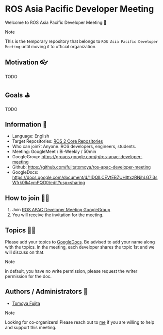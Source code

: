 # ROS Asia Pacific Developer Meeting

Welcome to ROS Asia Pacific Developer Meeting 👋

> [!NOTE]
> This is the temporary repository that belongs to `ROS Asia Pacific Developer Meeting` until moving it to official organization.

## Motivation 👓

TODO

## Goals ⛳

TODO

## Information 📌

- Language: English
- Target Repositories: [ROS 2 Core Repositories](https://github.com/ros2/ros2)
- Who can join?: Anyone. ROS developers, engineers, students.
- Meeting: GoogleMeet / Bi-Weekly / 50min
- GoogleGroup: https://groups.google.com/g/ros-apac-developer-meeting
- Github: https://github.com/fujitatomoya/ros-apac-developer-meeting
- GoogleDocs: https://docs.google.com/document/d/1IDQILCEVtEBZUHlttxzRNjhLG7i3sWfrk0Ik4ymPQO0/edit?usp=sharing

## How to join 🙋‍♀️

1. Join [ROS APAC Developer Meeting GoogleGroup](https://groups.google.com/g/ros-apac-developer-meeting)
2. You will receive the invitation for the meeting.

## Topics 🧑‍💻

Please add your topics to [GoogleDocs](https://docs.google.com/document/d/1IDQILCEVtEBZUHlttxzRNjhLG7i3sWfrk0Ik4ymPQO0/edit?usp=sharing).
Be advised to add your name along with the topics.
In the meeting, each developer shares the topic 1st and we will discuss on that.

> [!NOTE]
> in default, you have no write permission, please request the writer permission for the doc.

## Authors / Administrators 💼

- [Tomoya Fujita](https://github.com/fujitatomoya)

> [!NOTE]
> Looking for co-organizers! Please reach out to [me](tomoya.fujita825@gmail.com) if you are willing to help and support this meeting.
